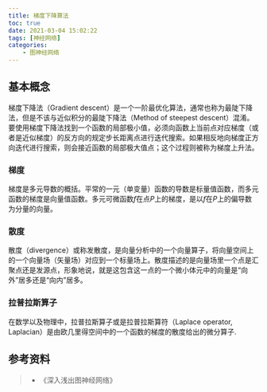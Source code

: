 ```yaml
---
title: 梯度下降算法
toc: true
date: 2021-03-04 15:02:22
tags: [神经网络]
categories:
    - 图神经网络
---
```


## 基本概念

梯度下降法（Gradient descent）是一个一阶最优化算法，通常也称为最陡下降法，但是不该与近似积分的最陡下降法（Method of steepest descent）混淆。 要使用梯度下降法找到一个函数的局部极小值，必须向函数上当前点对应梯度（或者是近似梯度）的反方向的规定步长距离点进行迭代搜索。如果相反地向梯度正方向迭代进行搜索，则会接近函数的局部极大值点；这个过程则被称为梯度上升法。

<!-- more -->

### 梯度

梯度是多元导数的概括。平常的一元（单变量）函数的导数是标量值函数，而多元函数的梯度是向量值函数。多元可微函数$f$在点$P$上的梯度，是以$f$在$P$上的偏导数为分量的向量。

### 散度

散度（divergence）或称发散度，是向量分析中的一个向量算子，将向量空间上的一个向量场（矢量场）对应到一个标量场上。散度描述的是向量场里一个点是汇聚点还是发源点，形象地说，就是这包含这一点的一个微小体元中的向量是“向外”居多还是“向内”居多。

### 拉普拉斯算子

在数学以及物理中，拉普拉斯算子或是拉普拉斯算符（Laplace operator, Laplacian）是由欧几里得空间中的一个函数的梯度的散度给出的微分算子.

## 参考资料
> - 《深入浅出图神经网络》
